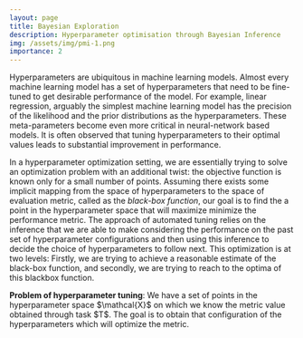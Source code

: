 ```yaml
---
layout: page
title: Bayesian Exploration
description: Hyperparameter optimisation through Bayesian Inference
img: /assets/img/pmi-1.png
importance: 2
---
```


Hyperparameters are ubiquitous in machine learning models. Almost every machine learning model has a set of hyperparameters that need to be fine-tuned to get desirable performance of the model. For example, linear regression, arguably the simplest machine learning model has the precision of the likelihood and the prior distributions as the hyperparameters. These meta-parameters become even more critical in neural-network based models. It is often observed that tuning hyperparameters to their optimal values leads to substantial improvement in performance.

In a hyperparameter optimization setting, we are essentially trying to solve an optimization problem with an additional twist: the objective function is known only for a small number of points. Assuming there exists some implicit mapping from the space of hyperparameters to the space of evaluation metric, called as the *black-box function*, our goal is to find the a point in the hyperparameter space that will maximize minimize the performance metric. The approach of automated tuning relies on the inference that we are able to make considering the performance on the past set of hyperparameter configurations and then using this inference to decide the choice of hyperparameters to follow next.
This optimization is at two levels: Firstly, we are trying to achieve a reasonable estimate of the black-box function, and secondly, we are trying to reach to the optima of this blackbox function.

<div class="row">
    <div class="col-sm mt-3 mt-md-0">
        <img class="img-fluid rounded z-depth-1" src="{{ '/assets/img/hyperparam_tuning.png' | relative_url }}" alt="" title="example image"/>
    </div>
</div>
<div class="caption">
    <b>Problem of hyperparameter tuning</b>: We have a set of points in the hyperparameter space $\mathcal{X}$ on which we know the metric value obtained through task $T$. The goal is to obtain that configuration of the hyperparameters which will optimize the metric.
</div>

